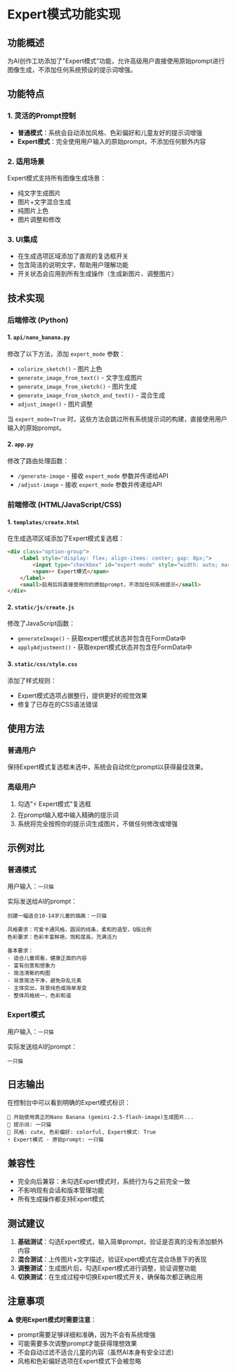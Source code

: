 # Expert模式功能实现

## 功能概述

为AI创作工坊添加了"Expert模式"功能，允许高级用户直接使用原始prompt进行图像生成，不添加任何系统预设的提示词增强。

## 功能特点

### 1. 灵活的Prompt控制
- **普通模式**：系统会自动添加风格、色彩偏好和儿童友好的提示词增强
- **Expert模式**：完全使用用户输入的原始prompt，不添加任何额外内容

### 2. 适用场景
Expert模式支持所有图像生成场景：
- 纯文字生成图片
- 图片+文字混合生成
- 纯图片上色
- 图片调整和修改

### 3. UI集成
- 在生成选项区域添加了直观的复选框开关
- 包含简洁的说明文字，帮助用户理解功能
- 开关状态会应用到所有生成操作（生成新图片、调整图片）

## 技术实现

### 后端修改 (Python)

#### 1. `api/nano_banana.py`
修改了以下方法，添加 `expert_mode` 参数：
- `colorize_sketch()` - 图片上色
- `generate_image_from_text()` - 文字生成图片
- `generate_image_from_sketch()` - 图片生成
- `generate_image_from_sketch_and_text()` - 混合生成
- `adjust_image()` - 图片调整

当 `expert_mode=True` 时，这些方法会跳过所有系统提示词的构建，直接使用用户输入的原始prompt。

#### 2. `app.py`
修改了路由处理函数：
- `/generate-image` - 接收 `expert_mode` 参数并传递给API
- `/adjust-image` - 接收 `expert_mode` 参数并传递给API

### 前端修改 (HTML/JavaScript/CSS)

#### 1. `templates/create.html`
在生成选项区域添加了Expert模式复选框：
```html
<div class="option-group">
    <label style="display: flex; align-items: center; gap: 8px;">
        <input type="checkbox" id="expert-mode" style="width: auto; margin: 0;">
        <span>⚡ Expert模式</span>
    </label>
    <small>启用后将直接使用你的原始prompt，不添加任何系统提示</small>
</div>
```

#### 2. `static/js/create.js`
修改了JavaScript函数：
- `generateImage()` - 获取expert模式状态并包含在FormData中
- `applyAdjustment()` - 获取expert模式状态并包含在FormData中

#### 3. `static/css/style.css`
添加了样式规则：
- Expert模式选项占据整行，提供更好的视觉效果
- 修复了已存在的CSS语法错误

## 使用方法

### 普通用户
保持Expert模式复选框未选中，系统会自动优化prompt以获得最佳效果。

### 高级用户
1. 勾选"⚡ Expert模式"复选框
2. 在prompt输入框中输入精确的提示词
3. 系统将完全按照你的提示词生成图片，不做任何修改或增强

## 示例对比

### 普通模式
用户输入：`一只猫`

实际发送给AI的prompt：
```
创建一幅适合10-14岁儿童的插画：一只猫

风格要求：可爱卡通风格，圆润的线条，柔和的造型，Q版比例
色彩要求：色彩丰富鲜艳，饱和度高，充满活力

基本要求：
- 适合儿童观看，健康正面的内容
- 富有创意和想象力
- 简洁清晰的构图
- 背景简洁干净，避免杂乱元素
- 主体突出，背景纯色或简单渐变
- 整体风格统一，色彩和谐
```

### Expert模式
用户输入：`一只猫`

实际发送给AI的prompt：
```
一只猫
```

## 日志输出

在控制台中可以看到明确的Expert模式标识：
```
🎨 开始使用真正的Nano Banana (gemini-2.5-flash-image)生成图片...
📝 提示词: 一只猫
🎨 风格: cute, 色彩偏好: colorful, Expert模式: True
⚡ Expert模式 - 原始prompt: 一只猫
```

## 兼容性

- 完全向后兼容：未勾选Expert模式时，系统行为与之前完全一致
- 不影响现有会话和版本管理功能
- 所有生成操作都支持Expert模式

## 测试建议

1. **基础测试**：勾选Expert模式，输入简单prompt，验证是否真的没有添加额外内容
2. **混合测试**：上传图片+文字描述，验证Expert模式在混合场景下的表现
3. **调整测试**：生成图片后，勾选Expert模式进行调整，验证调整功能
4. **切换测试**：在生成过程中切换Expert模式开关，确保每次都正确应用

## 注意事项

⚠️ **使用Expert模式时需要注意**：
- prompt需要足够详细和准确，因为不会有系统增强
- 可能需要多次调整prompt才能获得理想效果
- 不会自动过滤不适合儿童的内容（虽然AI本身有安全过滤）
- 风格和色彩偏好选项在Expert模式下会被忽略
